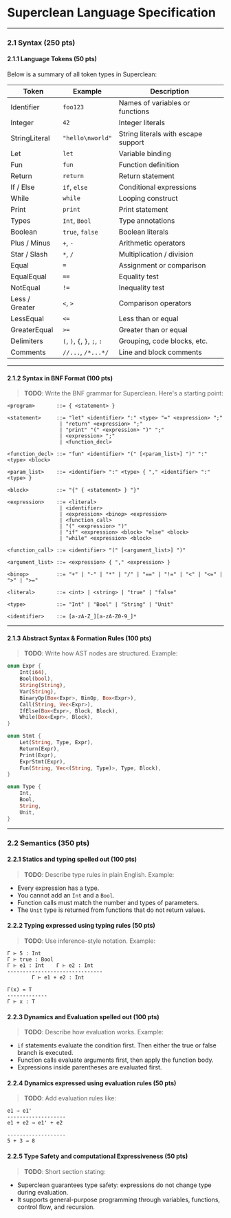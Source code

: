 # Superclean Language Specification

---

### 2.1 Syntax (250 pts)

#### 2.1.1 Language Tokens (50 pts)

Below is a summary of all token types in Superclean:

| Token          | Example                      | Description                         |
| -------------- | ---------------------------- | ----------------------------------- |
| Identifier     | `foo123`                     | Names of variables or functions     |
| Integer        | `42`                         | Integer literals                    |
| StringLiteral  | `"hello\nworld"`             | String literals with escape support |
| Let            | `let`                        | Variable binding                    |
| Fun            | `fun`                        | Function definition                 |
| Return         | `return`                     | Return statement                    |
| If / Else      | `if`, `else`                 | Conditional expressions             |
| While          | `while`                      | Looping construct                   |
| Print          | `print`                      | Print statement                     |
| Types          | `Int`, `Bool`                | Type annotations                    |
| Boolean        | `true`, `false`              | Boolean literals                    |
| Plus / Minus   | `+`, `-`                     | Arithmetic operators                |
| Star / Slash   | `*`, `/`                     | Multiplication / division           |
| Equal          | `=`                          | Assignment or comparison            |
| EqualEqual     | `==`                         | Equality test                       |
| NotEqual       | `!=`                         | Inequality test                     |
| Less / Greater | `<`, `>`                     | Comparison operators                |
| LessEqual      | `<=`                         | Less than or equal                  |
| GreaterEqual   | `>=`                         | Greater than or equal               |
| Delimiters     | `(`, `)`, `{`, `}`, `;`, `:` | Grouping, code blocks, etc.         |
| Comments       | `//...`, `/*...*/`           | Line and block comments             |

---

#### 2.1.2 Syntax in BNF Format (100 pts)

> **TODO**: Write the BNF grammar for Superclean. Here's a starting point:

```bnf
<program>       ::= { <statement> }

<statement>     ::= "let" <identifier> ":" <type> "=" <expression> ";"
                 | "return" <expression> ";"
                 | "print" "(" <expression> ")" ";"
                 | <expression> ";"
                 | <function_decl>

<function_decl> ::= "fun" <identifier> "(" [<param_list>] ")" ":" <type> <block>

<param_list>    ::= <identifier> ":" <type> { "," <identifier> ":" <type> }

<block>         ::= "{" { <statement> } "}"

<expression>    ::= <literal>
                 | <identifier>
                 | <expression> <binop> <expression>
                 | <function_call>
                 | "(" <expression> ")"
                 | "if" <expression> <block> "else" <block>
                 | "while" <expression> <block>

<function_call> ::= <identifier> "(" [<argument_list>] ")"

<argument_list> ::= <expression> { "," <expression> }

<binop>         ::= "+" | "-" | "*" | "/" | "==" | "!=" | "<" | "<=" | ">" | ">="

<literal>       ::= <int> | <string> | "true" | "false"

<type>          ::= "Int" | "Bool" | "String" | "Unit"

<identifier>    ::= [a-zA-Z_][a-zA-Z0-9_]*
```

---

#### 2.1.3 Abstract Syntax & Formation Rules (100 pts)

> **TODO**: Write how AST nodes are structured. Example:

```rust
enum Expr {
    Int(i64),
    Bool(bool),
    String(String),
    Var(String),
    BinaryOp(Box<Expr>, BinOp, Box<Expr>),
    Call(String, Vec<Expr>),
    IfElse(Box<Expr>, Block, Block),
    While(Box<Expr>, Block),
}

enum Stmt {
    Let(String, Type, Expr),
    Return(Expr),
    Print(Expr),
    ExprStmt(Expr),
    Fun(String, Vec<(String, Type)>, Type, Block),
}

enum Type {
    Int,
    Bool,
    String,
    Unit,
}
```

---

### 2.2 Semantics (350 pts)

#### 2.2.1 Statics and typing spelled out (100 pts)

> **TODO**: Describe type rules in plain English. Example:

- Every expression has a type.
- You cannot add an `Int` and a `Bool`.
- Function calls must match the number and types of parameters.
- The `Unit` type is returned from functions that do not return values.

#### 2.2.2 Typing expressed using typing rules (50 pts)

> **TODO**: Use inference-style notation. Example:

```
Γ ⊢ 5 : Int
Γ ⊢ true : Bool
Γ ⊢ e1 : Int    Γ ⊢ e2 : Int
-------------------------------
        Γ ⊢ e1 + e2 : Int

Γ(x) = T
-------------
Γ ⊢ x : T
```

#### 2.2.3 Dynamics and Evaluation spelled out (100 pts)

> **TODO**: Describe how evaluation works. Example:

- `if` statements evaluate the condition first. Then either the true or false branch is executed.
- Function calls evaluate arguments first, then apply the function body.
- Expressions inside parentheses are evaluated first.

#### 2.2.4 Dynamics expressed using evaluation rules (50 pts)

> **TODO**: Add evaluation rules like:

```
e1 → e1'
-------------------
e1 + e2 → e1' + e2

-------------------
5 + 3 → 8
```

#### 2.2.5 Type Safety and computational Expressiveness (50 pts)

> **TODO**: Short section stating:

- Superclean guarantees type safety: expressions do not change type during evaluation.
- It supports general-purpose programming through variables, functions, control flow, and recursion.
